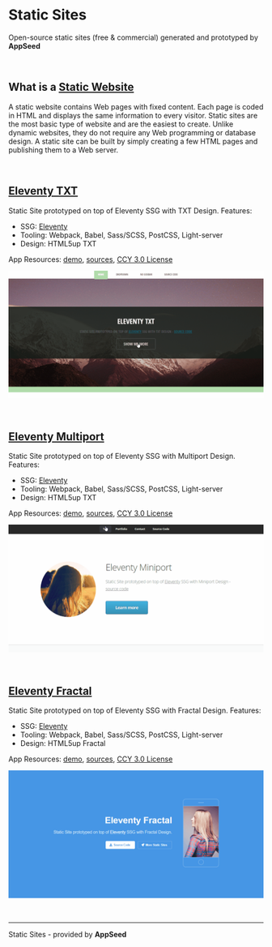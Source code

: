 # Static Sites

Open-source static sites (free & commercial) generated and prototyped by **AppSeed**

<br />

## What is a [Static Website](https://techterms.com/definition/staticwebsite)

A static website contains Web pages with fixed content. Each page is coded in HTML and displays the same information to every visitor. Static sites are the most basic type of website and are the easiest to create. Unlike dynamic websites, they do not require any Web programming or database design. A static site can be built by simply creating a few HTML pages and publishing them to a Web server.

<br />

## [Eleventy TXT](https://github.com/app-generator/eleventy-html5up-txt)

Static Site prototyped on top of Eleventy SSG with TXT Design. Features: 
- SSG: [Eleventy](https://www.11ty.io/)
- Tooling: Webpack, Babel, Sass/SCSS, PostCSS, Light-server
- Design: HTML5up TXT

App Resources: [demo](https://eleventy-html5up-txt.appseed.us/), [sources](https://github.com/app-generator/eleventy-html5up-txt), [CCY 3.0 License](https://html5up.net/license)

![Eleventy Html5UP TXT - Gif animated intro.](https://raw.githubusercontent.com/app-generator/static/master/products/eleventy-html5up-txt-intro.gif)

<br />

## [Eleventy Multiport](https://github.com/app-generator/eleventy-html5up-multiport)

Static Site prototyped on top of Eleventy SSG with Multiport Design. Features: 
- SSG: [Eleventy](https://www.11ty.io/)
- Tooling: Webpack, Babel, Sass/SCSS, PostCSS, Light-server
- Design: HTML5up TXT

App Resources: [demo](https://eleventy-html5up-multiport.appseed.us/), [sources](https://github.com/app-generator/eleventy-html5up-multiport), [CCY 3.0 License](https://html5up.net/license)

![Eleventy Html5UP Multiport - Gif animated intro.](https://raw.githubusercontent.com/app-generator/static/master/products/eleventy-html5up-miniport-intro.gif)

<br />

## [Eleventy Fractal](https://github.com/app-generator/eleventy-html5up-fractal)

Static Site prototyped on top of Eleventy SSG with Fractal Design. Features: 
- SSG: [Eleventy](https://www.11ty.io/)
- Tooling: Webpack, Babel, Sass/SCSS, PostCSS, Light-server
- Design: HTML5up Fractal

App Resources: [demo](https://eleventy-html5up-fractal.appseed.us/), [sources](https://github.com/app-generator/eleventy-html5up-fractal), [CCY 3.0 License](https://html5up.net/license)

![Eleventy Html5UP Fractal - Gif animated intro.](https://github.com/app-generator/static/blob/master/products/eleventy-html5up-fractal-intro.gif?raw=true)

<br />

---
Static Sites - provided by **AppSeed**
